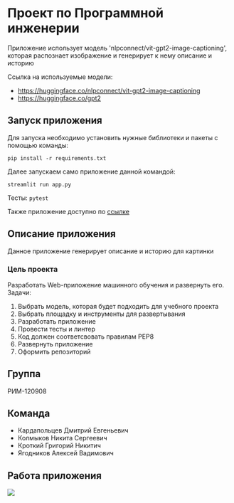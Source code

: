 # Проект по Программной инженерии

Приложение использует модель 'nlpconnect/vit-gpt2-image-captioning', которая распознает изображение и генерирует к нему описание и историю

Ссылка на используемые модели: 
* https://huggingface.co/nlpconnect/vit-gpt2-image-captioning
* https://huggingface.co/gpt2

## Запуск приложения
Для запуска необходимо установить нужные библиотеки и пакеты с помощью команды:
```
pip install -r requirements.txt
```  
Далее запускаем само приложение данной командой: 
```
streamlit run app.py
```    

Тесты:  `pytest`

Также приложение доступно по [ссылке](https://timelapse39-abobus-app-0q4vho.streamlit.app/)


## Описание приложения
Данное приложение генерирует описание и историю  для картинки

### Цель проекта
Разработать Web-приложение машинного обучения и развернуть его.  
Задачи:
1. Выбрать модель, которая будет подходить для учебного проекта
2. Выбрать площадку и инструменты для развертывания 
3. Разработать приложение
4. Провести тесты и линтер
5. Код должен соответсвовать правилам PEP8
6. Развернуть приложение
7. Оформить репозиторий


## Группа
РИМ-120908

## Команда
* Кардапольцев Дмитрий Евгеньевич
* Колмыков Никита Сергеевич
* Кроткий Григорий Никитич
* Ягодников Алексей Вадимович

## Работа приложения 
![](/model_example.gif)
